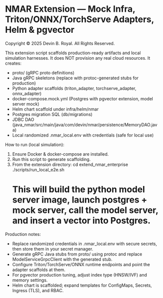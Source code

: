 # NMAR Extension — Mock Infra, Triton/ONNX/TorchServe Adapters, Helm & pgvector
Copyright © 2025 Devin B. Royal. All Rights Reserved.

This extension script scaffolds production-ready artifacts and local simulation harnesses.
It does NOT provision any real cloud resources. It creates:
 - proto/ (gRPC proto definitions)
 - Java gRPC skeletons (replace with protoc-generated stubs for production)
 - Python adapter scaffolds (triton_adapter, torchserve_adapter, onnx_adapter)
 - docker-compose.mock.yml (Postgres with pgvector extension, model server mock)
 - Helm chart scaffold under infra/helm/nmar
 - Postgres migration SQL (db/migrations)
 - JDBC DAO (java_nmar/src/main/java/com/devin/nmar/persistence/MemoryDAO.java)
 - Local randomized .nmar_local.env with credentials (safe for local use)

How to run (local simulation):
1. Ensure Docker & docker-compose are installed.
2. Run this script to generate scaffolding.
3. From the extension directory:
   cd extend_nmar_enterprise
   ./scripts/run_local_e2e.sh
   # This will build the python model server image, launch postgres + mock server, call the model server, and insert a vector into Postgres.

Production notes:
 - Replace randomized credentials in .nmar_local.env with secure secrets, then store them in your secret manager.
 - Generate gRPC Java stubs from proto/ using protoc and replace ModelServiceGrpcClient with the generated stub.
 - Configure Triton/TorchServe/ONNX runtime endpoints and point the adapter scaffolds at them.
 - For pgvector production tuning, adjust index type (HNSW/IVF) and memory settings.
 - Helm chart is scaffolded; expand templates for ConfigMaps, Secrets, Ingress (TLS), and RBAC.

